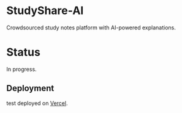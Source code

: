 # StudyShare-AI

Crowdsourced study notes platform with AI-powered explanations.

# Status
In progress.

## Deployment

test deployed on [Vercel](https://studyshare-ai.vercel.app).

